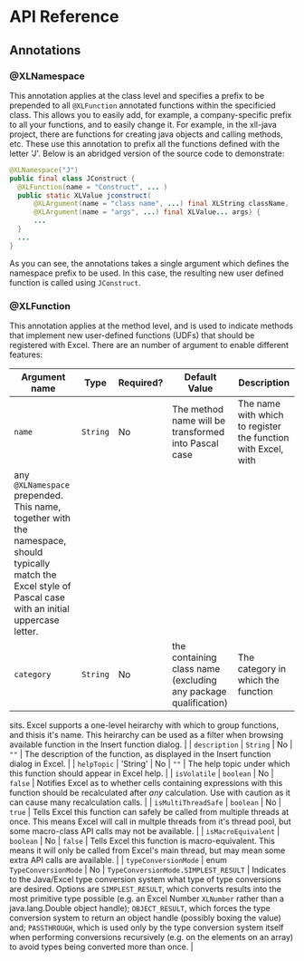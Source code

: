API Reference
=============

## Annotations
### @XLNamespace
This annotation applies at the class level and specifies a prefix to be prepended to all `@XLFunction` annotated functions within
the specificied class.  This allows you to easily add, for example, a company-specific prefix to all your functions, and to easily
change it.  For example, in the xll-java project, there are functions for creating java objects and calling methods, etc.  These use
this annotation to prefix all the functions defined with the letter 'J'.  Below is an abridged version of the source code to demonstrate:

```java
@XLNamespace("J")
public final class JConstruct {
  @XLFunction(name = "Construct", ... )
  public static XLValue jconstruct(
      @XLArgument(name = "class name", ...) final XLString className,
      @XLArgument(name = "args", ...) final XLValue... args) {
      ...
  }
  ...
}
```
As you can see, the annotations takes a single argument which defines the namespace prefix to be used.  In this case, the resulting
new user defined function is called using `JConstruct`.

### @XLFunction
This annotation applies at the method level, and is used to indicate methods that implement new user-defined functions (UDFs) that should
be registered with Excel.  There are an number of argument to enable different features:

| Argument name | Type | Required? | Default Value | Description |
|---------------|------|-----------|---------------|-------------|
| `name` | `String` | No | The method name will be transformed into Pascal case | The name with which to register the function with Excel, with 
any `@XLNamespace` prepended. This name, together with the namespace, should typically match the Excel style of Pascal case with an initial uppercase letter. |
| `category` | `String` | No | the containing class name (excluding any package qualification) | The category in which the function
sits.  Excel supports a one-level heirarchy with which to group functions, and thisis it's name.  This heirarchy can be used as a 
filter when browsing available function in the Insert function dialog. |
| `description` | `String` | No | `""` | The description of the function, as displayed in the Insert function dialog in Excel. |
| `helpTopic` | 'String' | No | `""` | The help topic under which this function should appear in Excel help. |
| `isVolatile` | `boolean` | No | `false` | Notifies Excel as to whether cells containing expressions with this function should be
recalculated after *any* calculation.  Use with caution as it can cause many recalculation calls. |
| `isMultiThreadSafe` | `boolean` | No | `true` | Tells Excel this function can safely be called from multiple threads at once.  This
means Excel will call in multple threads from it's thread pool, but some macro-class API calls may not be available. |
| `isMacroEquivalent` | `boolean` | No | `false` | Tells Excel this function is macro-equivalent.  This means it will only be called
from Excel's main thread, but may mean some extra API calls are available. |
| `typeConversionMode` | enum `TypeConversionMode` | No | `TypeConversionMode.SIMPLEST_RESULT` | Indicates to the Java/Excel type 
conversion system what type of type conversions are desired.  Options are `SIMPLEST_RESULT`, which converts results into the most 
primitive type possible (e.g. an Excel Number `XLNumber` rather than a java.lang.Double object handle); `OBJECT_RESULT`, which forces
the type conversion system to return an object handle (possibly boxing the value) and; `PASSTHROUGH`, which is used only by the 
type conversion system itself when performing conversions recursively (e.g. on the elements on an array) to avoid types being converted
more than once. |
